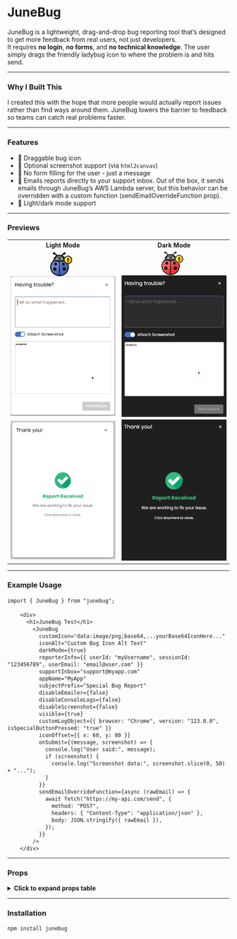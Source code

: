 # JuneBug

JuneBug is a lightweight, drag-and-drop bug reporting tool that’s designed to get more feedback from real users, not just developers.  
It requires **no login**, **no forms**, and **no technical knowledge**. The user simply drags the friendly ladybug icon to where the problem is and hits send.

---

### Why I Built This

I created this with the hope that more people would actually report issues rather than find ways around them. JuneBug lowers the barrier to feedback so teams can catch real problems faster.

---

### Features

- 🐞 Draggable bug icon
- 📸 Optional screenshot support (via `html2canvas`)
- 📝 No form filling for the user - just a message
- 📧 Emails reports directly to your support inbox. Out of the box, it sends emails through JuneBug’s AWS Lambda server, but this behavior can be overridden with a custom function (sendEmailOverrideFunction prop).
- 🌙 Light/dark mode support

---

### Previews

<table>
  <tr>
    <th>Light Mode</th>
    <th>Dark Mode</th>
  </tr>
  <tr>
    <td align="center">
      <img src="https://github.com/jeffalo13/junebug/blob/main/assets/images/JuneBugIcon.png" width="50" style="vertical-align:middle;margin-right:8px;"/>
      <img src="https://github.com/jeffalo13/junebug/blob/main/assets/images/user-popup-input-light-preview.png" width="250" style="vertical-align:middle;"/>
    </td>
    <td align="center">
      <img src="https://github.com/jeffalo13/junebug/blob/main/assets/images/JuneBugIconDarkMode.png" width="50" style="vertical-align:middle;margin-right:8px;"/>
      <img src="https://github.com/jeffalo13/junebug/blob/main/assets/images/user-popup-input-dark-preview.png" width="250" style="vertical-align:middle;"/>
    </td>
  </tr>
  <tr>
    <td align="center">
      <img src="https://github.com/jeffalo13/junebug/blob/main/assets/images/bug-submitted-light-preview.png" width="250"/>
    </td>
    <td align="center">
      <img src="https://github.com/jeffalo13/junebug/blob/main/assets/images/bug-submitted-dark-preview.png" width="250"/>
    </td>
  </tr>
</table>

---

### Example Usage

```tsx
import { JuneBug } from "junebug";

    <div>
      <h1>JuneBug Test</h1>
        <JuneBug
          customIcon="data:image/png;base64,...yourBase64IconHere..."
          iconAlt="Custom Bug Icon Alt Text"
          darkMode={true}
          reporterInfo={{ userId: "myUsername", sessionId: "123456789", userEmail: "email@user.com" }}
          supportInbox="support@myapp.com"
          appName="MyApp"
          subjectPrefix="Special Bug Report"
          disableEmailer={false}
          disableConsoleLogs={false}
          disableScreenshot={false}
          visible={true}
          customLogObject={{ browser: "Chrome", version: "123.0.0", isSpecialButtonPressed: "true" }}
          iconOffset={{ x: 60, y: 80 }}
          onSubmit={(message, screenshot) => {
            console.log("User said:", message);
            if (screenshot) {
              console.log("Screenshot data:", screenshot.slice(0, 50) + "...");
            }
          }}
          sendEmailOverrideFunction={async (rawEmail) => {
            await fetch("https://my-api.com/send", {
              method: "POST",
              headers: { "Content-Type": "application/json" },
              body: JSON.stringify({ rawEmail }),
            });
          }}
        />
    </div>

```

---

### Props

<details>
<summary><strong>Click to expand props table</strong></summary>

<div style="overflow-x: auto; font-size: 13px;">

<!-- BEGIN TABLE -->
<table>
  <thead>
    <tr>
      <th>Prop</th>
      <th>Type</th>
      <th>Default</th>
      <th>Description</th>
    </tr>
  </thead>
  <tbody>
    <tr>
      <td><code>customIcon</code></td>
      <td><code>string</code></td>
      <td><code>undefined</code></td>
      <td>Custom image for the bug icon (base64 string or URL).</td>
    </tr>
    <tr>
      <td><code>iconAlt</code></td>
      <td><code>string</code></td>
      <td><code>"Bug Icon"</code></td>
      <td>Alt text for accessibility.</td>
    </tr>
    <tr>
      <td><code>darkMode</code></td>
      <td><code>boolean</code></td>
      <td><code>false</code></td>
      <td>Enables dark mode styling.</td>
    </tr>
    <tr>
      <td><code>reporterInfo</code></td>
      <td><code>any</code></td>
      <td><code>undefined</code></td>
      <td>Extra info to include in the email (e.g. user ID, session ID).</td>
    </tr>
    <tr>
      <td><code>supportInbox</code></td>
      <td><code>string</code></td>
      <td><code>undefined</code></td>
      <td>Email address to send bug reports to.</td>
    </tr>
    <tr>
      <td><code>appName</code></td>
      <td><code>string</code></td>
      <td><code>undefined</code></td>
      <td>Application name (used in email subject).</td>
    </tr>
    <tr>
      <td><code>subjectPrefix</code></td>
      <td><code>string</code></td>
      <td><code>"JuneBug Report"</code></td>
      <td>Custom prefix for the email subject line.</td>
    </tr>
    <tr>
      <td><code>disableEmailer</code></td>
      <td><code>boolean</code></td>
      <td><code>false</code></td>
      <td>Disables the built-in email sending system.</td>
    </tr>
    <tr>
      <td><code>disableConsoleLogs</code></td>
      <td><code>boolean</code></td>
      <td><code>false</code></td>
      <td>Prevents log collection from the console.</td>
    </tr>
    <tr>
      <td><code>disableScreenshot</code></td>
      <td><code>boolean</code></td>
      <td><code>false</code></td>
      <td>Disables screenshot functionality.</td>
    </tr>
    <tr>
      <td><code>visible</code></td>
      <td><code>boolean</code></td>
      <td><code>true</code></td>
      <td>If false, completely hides the component.</td>
    </tr>
    <tr>
      <td><code>customLogObject</code></td>
      <td><code>any</code></td>
      <td><code>undefined</code></td>
      <td>Object to attach as a customLog.txt file.</td>
    </tr>
    <tr>
      <td><code>iconOffset</code></td>
      <td><code>{ x: number; y: number }</code></td>
      <td><code>{ x: 45, y: 65 }</code></td>
      <td>Position offset from bottom-right of screen.</td>
    </tr>
    <tr>
      <td><code>onSubmit</code></td>
      <td><code>(message, screenshot?) => void</code></td>
      <td><code>undefined</code></td>
      <td>Callback after submit is clicked.</td>
    </tr>
    <tr>
      <td><code>sendEmailOverrideFunction</code></td>
      <td><code>(rawEmail) => Promise&lt;void&gt;</code></td>
      <td><code>undefined</code></td>
      <td>Custom email handler if not using built-in sender.</td>
    </tr>
  </tbody>
</table>
<!-- END TABLE -->

</div>
</details>

---

### Installation

```bash
npm install junebug
